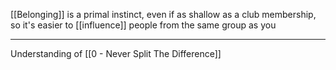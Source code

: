 [[Belonging]] is a primal instinct, even if as shallow as a club membership, so it's easier to [[influence]] people from the same group as you

---

Understanding of [[0 - Never Split The Difference]]
